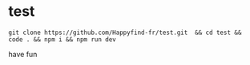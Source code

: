 # test



``` git clone https://github.com/Happyfind-fr/test.git  && cd test &&  code . && npm i && npm run dev ```

have fun
